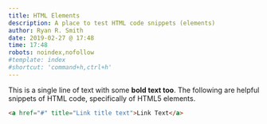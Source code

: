 ```yaml
---
title: HTML Elements
description: A place to test HTML code snippets (elements)
author: Ryan R. Smith
date: 2019-02-27 @ 17:48
time: 17:48
robots: noindex,nofollow
#template: index
#shortcut: 'command+h,ctrl+h'
---
```


This is a single line of text with some **bold text too**. The following are helpful snippets of HTML code, specifically of HTML5 elements.

```html
<a href="#" title="Link title text">Link Text</a>
```
